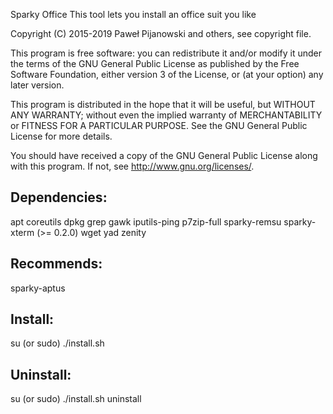 Sparky Office
This tool lets you install an office suit you like

Copyright (C) 2015-2019 Paweł Pijanowski and others, see copyright file.

This program is free software: you can redistribute it and/or modify
it under the terms of the GNU General Public License as published by
the Free Software Foundation, either version 3 of the License, or
(at your option) any later version.

This program is distributed in the hope that it will be useful,
but WITHOUT ANY WARRANTY; without even the implied warranty of
MERCHANTABILITY or FITNESS FOR A PARTICULAR PURPOSE.  See the
GNU General Public License for more details.

You should have received a copy of the GNU General Public License
along with this program.  If not, see <http://www.gnu.org/licenses/>.

Dependencies:
-------------
apt
coreutils
dpkg
grep
gawk
iputils-ping
p7zip-full
sparky-remsu
sparky-xterm (>= 0.2.0)
wget
yad
zenity

Recommends:
-------------
sparky-aptus

Install:
-------------
su (or sudo) 
./install.sh

Uninstall:
-------------
su (or sudo)
./install.sh uninstall
